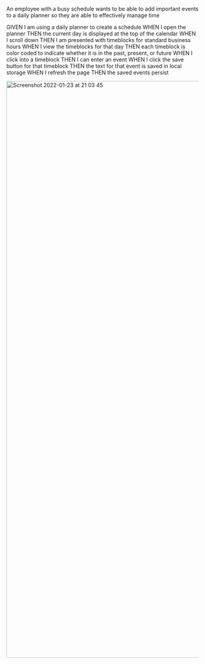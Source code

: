 An employee with a busy schedule wants to be able to add important events to a daily planner 
so they are able to effectively manage time 

GIVEN I am using a daily planner to create a schedule
WHEN I open the planner
THEN the current day is displayed at the top of the calendar
WHEN I scroll down
THEN I am presented with timeblocks for standard business hours
WHEN I view the timeblocks for that day
THEN each timeblock is color coded to indicate whether it is in the past, present, or future
WHEN I click into a timeblock
THEN I can enter an event
WHEN I click the save button for that timeblock
THEN the text for that event is saved in local storage
WHEN I refresh the page
THEN the saved events persist

<img width="1512" alt="Screenshot 2022-01-23 at 21 03 45" src="https://user-images.githubusercontent.com/94017236/150697933-a67d68c6-0901-420e-8a1b-5e5d003ad733.png">
